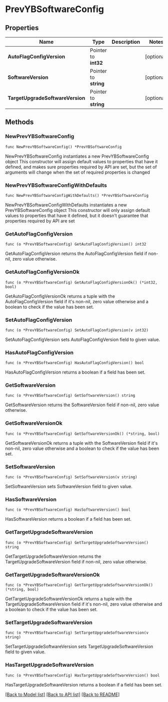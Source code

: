 # PrevYBSoftwareConfig

## Properties

Name | Type | Description | Notes
------------ | ------------- | ------------- | -------------
**AutoFlagConfigVersion** | Pointer to **int32** |  | [optional] 
**SoftwareVersion** | Pointer to **string** |  | [optional] 
**TargetUpgradeSoftwareVersion** | Pointer to **string** |  | [optional] 

## Methods

### NewPrevYBSoftwareConfig

`func NewPrevYBSoftwareConfig() *PrevYBSoftwareConfig`

NewPrevYBSoftwareConfig instantiates a new PrevYBSoftwareConfig object
This constructor will assign default values to properties that have it defined,
and makes sure properties required by API are set, but the set of arguments
will change when the set of required properties is changed

### NewPrevYBSoftwareConfigWithDefaults

`func NewPrevYBSoftwareConfigWithDefaults() *PrevYBSoftwareConfig`

NewPrevYBSoftwareConfigWithDefaults instantiates a new PrevYBSoftwareConfig object
This constructor will only assign default values to properties that have it defined,
but it doesn't guarantee that properties required by API are set

### GetAutoFlagConfigVersion

`func (o *PrevYBSoftwareConfig) GetAutoFlagConfigVersion() int32`

GetAutoFlagConfigVersion returns the AutoFlagConfigVersion field if non-nil, zero value otherwise.

### GetAutoFlagConfigVersionOk

`func (o *PrevYBSoftwareConfig) GetAutoFlagConfigVersionOk() (*int32, bool)`

GetAutoFlagConfigVersionOk returns a tuple with the AutoFlagConfigVersion field if it's non-nil, zero value otherwise
and a boolean to check if the value has been set.

### SetAutoFlagConfigVersion

`func (o *PrevYBSoftwareConfig) SetAutoFlagConfigVersion(v int32)`

SetAutoFlagConfigVersion sets AutoFlagConfigVersion field to given value.

### HasAutoFlagConfigVersion

`func (o *PrevYBSoftwareConfig) HasAutoFlagConfigVersion() bool`

HasAutoFlagConfigVersion returns a boolean if a field has been set.

### GetSoftwareVersion

`func (o *PrevYBSoftwareConfig) GetSoftwareVersion() string`

GetSoftwareVersion returns the SoftwareVersion field if non-nil, zero value otherwise.

### GetSoftwareVersionOk

`func (o *PrevYBSoftwareConfig) GetSoftwareVersionOk() (*string, bool)`

GetSoftwareVersionOk returns a tuple with the SoftwareVersion field if it's non-nil, zero value otherwise
and a boolean to check if the value has been set.

### SetSoftwareVersion

`func (o *PrevYBSoftwareConfig) SetSoftwareVersion(v string)`

SetSoftwareVersion sets SoftwareVersion field to given value.

### HasSoftwareVersion

`func (o *PrevYBSoftwareConfig) HasSoftwareVersion() bool`

HasSoftwareVersion returns a boolean if a field has been set.

### GetTargetUpgradeSoftwareVersion

`func (o *PrevYBSoftwareConfig) GetTargetUpgradeSoftwareVersion() string`

GetTargetUpgradeSoftwareVersion returns the TargetUpgradeSoftwareVersion field if non-nil, zero value otherwise.

### GetTargetUpgradeSoftwareVersionOk

`func (o *PrevYBSoftwareConfig) GetTargetUpgradeSoftwareVersionOk() (*string, bool)`

GetTargetUpgradeSoftwareVersionOk returns a tuple with the TargetUpgradeSoftwareVersion field if it's non-nil, zero value otherwise
and a boolean to check if the value has been set.

### SetTargetUpgradeSoftwareVersion

`func (o *PrevYBSoftwareConfig) SetTargetUpgradeSoftwareVersion(v string)`

SetTargetUpgradeSoftwareVersion sets TargetUpgradeSoftwareVersion field to given value.

### HasTargetUpgradeSoftwareVersion

`func (o *PrevYBSoftwareConfig) HasTargetUpgradeSoftwareVersion() bool`

HasTargetUpgradeSoftwareVersion returns a boolean if a field has been set.


[[Back to Model list]](../README.md#documentation-for-models) [[Back to API list]](../README.md#documentation-for-api-endpoints) [[Back to README]](../README.md)


